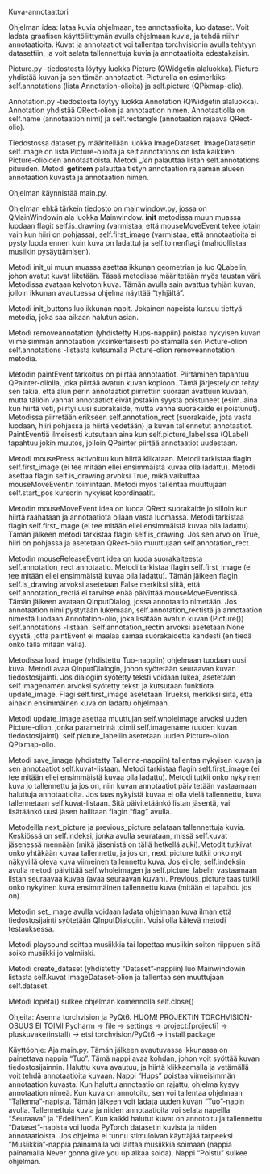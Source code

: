 Kuva-annotaattori

Ohjelman idea: lataa kuvia ohjelmaan, tee annotaatioita, luo dataset.
Voit ladata graafisen käyttöliittymän avulla ohjelmaan kuvia, ja tehdä niihin annotaatioita.
Kuvat ja annotaatiot voi tallentaa torchvisionin avulla tehtyyn datasettiin, ja voit selata tallennettuja
kuvia ja annotaatioita edestakaisin.


Picture.py -tiedostosta löytyy luokka Picture (QWidgetin alaluokka). Picture yhdistää kuvan ja sen tämän annotaatiot. Picturella on esimerkiksi self.annotations (lista Annotation-olioita) ja self.picture (QPixmap-olio).

Annotation.py -tiedostosta löytyy luokka Annotation (QWidgetin alaluokka). Annotation yhdistää QRect-olion ja annotaation nimen. Annotaatiolla on self.name (annotaation nimi) ja self.rectangle (annotaation rajaava QRect-olio).

Tiedostossa dataset.py määritellään luokka ImageDataset. ImageDatasetin self.image on lista Picture-olioita ja self.annotations on lista kaikkien Picture-olioiden annotaatioista. Metodi __len_ palauttaa listan self.annotations pituuden. Metodi __getitem__  palauttaa tietyn annotaation rajaaman alueen annotaation kuvasta ja annotaation nimen.

Ohjelman käynnistää main.py. 

Ohjelman ehkä tärkein tiedosto on mainwindow.py, jossa on QMainWindowin ala luokka Mainwindow. __init__ metodissa muun muassa luodaan flagit self.is_drawing (varmistaa, että mouseMoveEvent tekee jotain vain kun hiiri on pohjassa), self.first_image (varmistaa, että annotaatioita ei pysty luoda ennen kuin kuva on ladattu) ja self.toinenflagi (mahdollistaa musiikin pysäyttämisen). 

Metodi init_ui muun muassa asettaa ikkunan geometrian ja luo QLabelin, johon avatut kuvat liitetään. Tässä metodissa määritetään myös taustan väri. Metodissa avataan kelvoton kuva. Tämän avulla sain avattua tyhjän kuvan, jolloin ikkunan avautuessa ohjelma näyttää “tyhjältä”.

Metodi init_buttons luo ikkunan napit. Jokainen napeista kutsuu tiettyä metodia, joka saa aikaan halutun asian.

Metodi removeannotation (yhdistetty Hups-nappiin) poistaa nykyisen kuvan viimeisimmän annotaation yksinkertaisesti poistamalla sen Picture-olion self.annotations -listasta kutsumalla Picture-olion removeannotation metodia.

Metodin paintEvent tarkoitus on piirtää annotaatiot. Piirtäminen tapahtuu QPainter-oliolla, joka piirtää avatun kuvan kopioon. Tämä järjestely on tehty sen takia, että alun perin annotaatiot piirrettiin suoraan avattuun kuvaan, mutta tällöin 
vanhat annotaatiot eivät jostakin syystä poistuneet (esim. aina kun hiirtä veti, piirtyi uusi suorakaide, mutta vanha suorakaide ei poistunut). Metodissa piirretään erikseen self.annotation_rect (suorakaide, jota vasta luodaan, hiiri pohjassa ja hiirtä vedetään) ja kuvan tallennetut annotaatiot. PaintEventiä ilmeisesti kutsutaan aina kun self.picture_labelissa (QLabel) tapahtuu jokin muutos, jolloin QPainter piirtää annotaatiot uudestaan.

Metodi mousePress aktivoituu kun hiirtä klikataan. Metodi tarkistaa flagin self.first_image (ei tee mitään ellei ensimmäistä kuvaa olla ladattu).
Metodi asettaa flagin self.is_drawing arvoksi True, mikä vaikuttaa mouseMoveEventin toimintaan. Metodi myös tallentaa muuttujaan self.start_pos kursorin nykyiset koordinaatit.

Metodin mouseMoveEvent idea on luoda QRect suorakaide jo silloin kun hiirtä raahataan ja annotaatiota ollaan vasta luomassa. Metodi tarkistaa flagin self.first_image (ei tee mitään ellei ensimmäistä kuvaa olla ladattu). Tämän jälkeen metodi tarkistaa flagin self.is_drawing. Jos sen arvo on True, hiiri on pohjassa ja asetetaan QRect-olio muuttujaan self.annotation_rect. 

Metodin mouseReleaseEvent idea on luoda suorakaiteesta self.annotation_rect annotaatio. Metodi tarkistaa flagin self.first_image (ei tee mitään ellei ensimmäistä kuvaa olla ladattu). Tämän jälkeen flagin self.is_drawing arvoksi asetetaan False merkiksi siitä, että self.annotation_rectiä ei tarvitse enää päivittää mouseMoveEventissä. Tämän jälkeen avataan QInputDialog, jossa annotaatio nimetään. Jos annotaation nimi pystytään lukemaan, 
self.annotation_rectistä ja annotaation nimestä luodaan Annotation-olio, joka lisätään avatun kuvan (Picture()) self.annotations -listaan. Self.annotation_rectin arvoksi asetetaan None syystä, jotta paintEvent ei maalaa samaa suorakaidetta kahdesti (en tiedä onko tällä mitään väliä).

Metodissa load_image (yhdistettu Tuo-nappiin) ohjelmaan tuodaan uusi kuva. Metodi avaa QInputDialogin, johon syötetään seuraavan kuvan tiedostosijainti. Jos dialogiin syötetty teksti voidaan lukea, asetetaan self.imagenamen arvoksi syötetty teksti ja kutsutaan funktiota update_image. Flagi self.first_image asetetaan Trueksi, merkiksi siitä, että ainakin ensimmäinen kuva on ladattu ohjelmaan.

Metodi update_image asettaa muuttujan self.wholeimage arvoksi uuden Picture-olion, jonka parametrinä toimii self.imagename (uuden kuvan tiedostosijainti). self.picture_labeliin asetetaan uuden Picture-olion QPixmap-olio. 

Metodi save_image (yhdistetty Tallenna-nappiin) tallentaa nykyisen kuvan ja sen annotaatiot self.kuvat-listaan. Metodi tarkistaa flagin self.first_image (ei tee mitään ellei ensimmäistä kuvaa olla ladattu). Metodi tutkii onko nykyinen kuva jo tallennettu ja jos on, niin kuvan annotaatiot päivitetään vastaamaan haluttuja annotaatioita. Jos taas nykyistä kuvaa ei olla vielä tallennettu, kuva tallennetaan self.kuvat-listaan. Sitä päivitetäänkö listan jäsentä, vai lisätäänkö uusi jäsen hallitaan flagin “flag” avulla.

Metodeilla next_picture ja previous_picture selataan tallennettuja kuvia. Keskiössä on self.indeksi, jonka avulla seurataan, missä self.kuvat jäsenessä mennään (mikä jäsenistä on tällä hetkellä auki).Metodit tutkivat onko yhtäkään kuvaa tallennettu, ja jos on, next_picture tutkii onko nyt näkyvillä oleva kuva viimeinen tallennettu kuva. Jos ei ole, self.indeksin avulla metodi päivittää self.wholeimagen ja self.picture_labelin vastaamaan listan seuraavaa kuvaa (avaa seuraavan kuvan). Previous_picture taas tutkii onko nykyinen kuva ensimmäinen tallennettu kuva (mitään ei tapahdu jos on).

Metodin set_image avulla voidaan ladata ohjelmaan kuva ilman että tiedostosijainti syötetään QInputDialogiin. Voisi olla kätevä metodi testauksessa.

Metodi playsound soittaa musiikkia tai lopettaa musiikin soiton riippuen siitä soiko musiikki jo valmiiski. 

Metodi create_dataset (yhdistetty “Dataset”-nappiin) luo Mainwindowin listasta self.kuvat ImageDataset-olion ja tallentaa sen muuttujaan self.dataset.

Metodi lopeta() sulkee ohjelman komennolla self.close()



Ohjeita:
Asenna torchvision ja PyQt6.     HUOM! PROJEKTIN TORCHVISION-OSUUS EI TOIMI
Pycharm -> file -> settings -> project:[projecti] -> pluskuvake(install) -> etsi torchvision/PyQt6 -> install package

Käyttöohje:
Aja main.py. 
Tämän jälkeen avautuvassa ikkunassa on painettava nappia “Tuo”. Tämä nappi avaa kohdan, johon voit syöttää kuvan tiedostosijainnin. Haluttu kuva avautuu, ja hiirtä klikkaamalla ja vetämällä voit tehdä annotaatioita kuvaan. 
Nappi “Hups” poistaa viimeisimmän annotaation kuvasta. Kun haluttu annotaatio on rajattu, ohjelma kysyy annotaation nimeä. 
Kun kuva on annotoitu, sen voi tallentaa ohjelmaan “Tallenna”-napista. 
Tämän jälkeen voit ladata uuden kuvan “Tuo”-napin avulla. 
Tallennettuja kuvia ja niiden annotaatioita voi selata napeilla “Seuraava” ja “Edellinen”. 
Kun kaikki halutut kuvat on annotoitu ja tallennettu “Dataset”-napista voi luoda PyTorch datasetin kuvista ja niiden annotaatioista.
Jos ohjelma ei tunnu stimuloivan käyttäjää tarpeeksi “Musiikkia”-nappia painamalla voi laittaa musiikkia soimaan (nappia painamalla Never gonna give you up alkaa soida). 
Nappi “Poistu” sulkee ohjelman.
